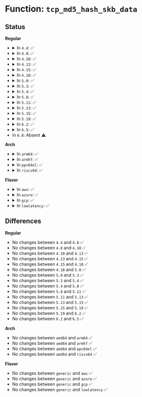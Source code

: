 # Function: <code>tcp_md5_hash_skb_data</code>

## Status
<b>Regular</b>
<ul>
<li>
<details>
<summary>In <code>4.4</code>: ✅</summary>

```c
int tcp_md5_hash_skb_data(struct tcp_md5sig_pool *hp, const struct sk_buff *skb, unsigned int header_len);
```

**Collision:** Unique Global

**Inline:** No

**Transformation:** False

**Instances:**

```
In net/ipv4/tcp.c (ffffffff81766c40)
Location: net/ipv4/tcp.c:3018
Inline: False
Direct callers:
  - net/ipv4/tcp.c:tcp_md5_hash_skb_data
  - net/ipv4/tcp_ipv4.c:tcp_v4_md5_hash_skb
  - net/ipv6/tcp_ipv6.c:tcp_v6_md5_hash_skb
```
**Symbols:**

```
ffffffff81766c40-ffffffff81766e29: tcp_md5_hash_skb_data (STB_GLOBAL)
```
</details>
</li>
<li>
<details>
<summary>In <code>4.8</code>: ✅</summary>

```c
int tcp_md5_hash_skb_data(struct tcp_md5sig_pool *hp, const struct sk_buff *skb, unsigned int header_len);
```

**Collision:** Unique Global

**Inline:** No

**Transformation:** False

**Instances:**

```
In net/ipv4/tcp.c (ffffffff817d3110)
Location: net/ipv4/tcp.c:3112
Inline: False
Direct callers:
  - net/ipv4/tcp.c:tcp_md5_hash_skb_data
  - net/ipv4/tcp_ipv4.c:tcp_v4_md5_hash_skb
  - net/ipv6/tcp_ipv6.c:tcp_v6_md5_hash_skb
```
**Symbols:**

```
ffffffff817d3110-ffffffff817d332d: tcp_md5_hash_skb_data (STB_GLOBAL)
```
</details>
</li>
<li>
<details>
<summary>In <code>4.10</code>: ✅</summary>

```c
int tcp_md5_hash_skb_data(struct tcp_md5sig_pool *hp, const struct sk_buff *skb, unsigned int header_len);
```

**Collision:** Unique Global

**Inline:** No

**Transformation:** False

**Instances:**

```
In net/ipv4/tcp.c (ffffffff818049f0)
Location: net/ipv4/tcp.c:3188
Inline: False
Direct callers:
  - net/ipv4/tcp.c:tcp_md5_hash_skb_data
  - net/ipv4/tcp_ipv4.c:tcp_v4_md5_hash_skb
  - net/ipv6/tcp_ipv6.c:tcp_v6_md5_hash_skb
```
**Symbols:**

```
ffffffff818049f0-ffffffff81804c0c: tcp_md5_hash_skb_data (STB_GLOBAL)
```
</details>
</li>
<li>
<details>
<summary>In <code>4.13</code>: ✅</summary>

```c
int tcp_md5_hash_skb_data(struct tcp_md5sig_pool *hp, const struct sk_buff *skb, unsigned int header_len);
```

**Collision:** Unique Global

**Inline:** No

**Transformation:** False

**Instances:**

```
In net/ipv4/tcp.c (ffffffff81824d30)
Location: net/ipv4/tcp.c:3298
Inline: False
Direct callers:
  - net/ipv4/tcp.c:tcp_md5_hash_skb_data
  - net/ipv4/tcp_ipv4.c:tcp_v4_md5_hash_skb
  - net/ipv6/tcp_ipv6.c:tcp_v6_md5_hash_skb
```
**Symbols:**

```
ffffffff81824d30-ffffffff81824f76: tcp_md5_hash_skb_data (STB_GLOBAL)
```
</details>
</li>
<li>
<details>
<summary>In <code>4.15</code>: ✅</summary>

```c
int tcp_md5_hash_skb_data(struct tcp_md5sig_pool *hp, const struct sk_buff *skb, unsigned int header_len);
```

**Collision:** Unique Global

**Inline:** No

**Transformation:** False

**Instances:**

```
In net/ipv4/tcp.c (ffffffff818a36a0)
Location: net/ipv4/tcp.c:3434
Inline: False
Direct callers:
  - net/ipv4/tcp.c:tcp_md5_hash_skb_data
  - net/ipv4/tcp_ipv4.c:tcp_v4_md5_hash_skb
  - net/ipv6/tcp_ipv6.c:tcp_v6_md5_hash_skb
```
**Symbols:**

```
ffffffff818a36a0-ffffffff818a38eb: tcp_md5_hash_skb_data (STB_GLOBAL)
```
</details>
</li>
<li>
<details>
<summary>In <code>4.18</code>: ✅</summary>

```c
int tcp_md5_hash_skb_data(struct tcp_md5sig_pool *hp, const struct sk_buff *skb, unsigned int header_len);
```

**Collision:** Unique Global

**Inline:** No

**Transformation:** False

**Instances:**

```
In net/ipv4/tcp.c (ffffffff818f8a00)
Location: net/ipv4/tcp.c:3649
Inline: False
Direct callers:
  - net/ipv4/tcp.c:tcp_md5_hash_skb_data
  - net/ipv4/tcp_ipv4.c:tcp_v4_md5_hash_skb
  - net/ipv6/tcp_ipv6.c:tcp_v6_md5_hash_skb
```
**Symbols:**

```
ffffffff818f8a00-ffffffff818f8c44: tcp_md5_hash_skb_data (STB_GLOBAL)
```
</details>
</li>
<li>
<details>
<summary>In <code>5.0</code>: ✅</summary>

```c
int tcp_md5_hash_skb_data(struct tcp_md5sig_pool *hp, const struct sk_buff *skb, unsigned int header_len);
```

**Collision:** Unique Global

**Inline:** No

**Transformation:** False

**Instances:**

```
In net/ipv4/tcp.c (ffffffff81926730)
Location: net/ipv4/tcp.c:3698
Inline: False
Direct callers:
  - net/ipv4/tcp.c:tcp_md5_hash_skb_data
  - net/ipv4/tcp_ipv4.c:tcp_v4_md5_hash_skb
  - net/ipv6/tcp_ipv6.c:tcp_v6_md5_hash_skb
```
**Symbols:**

```
ffffffff81926730-ffffffff819269b7: tcp_md5_hash_skb_data (STB_GLOBAL)
```
</details>
</li>
<li>
<details>
<summary>In <code>5.3</code>: ✅</summary>

```c
int tcp_md5_hash_skb_data(struct tcp_md5sig_pool *hp, const struct sk_buff *skb, unsigned int header_len);
```

**Collision:** Unique Global

**Inline:** No

**Transformation:** False

**Instances:**

```
In net/ipv4/tcp.c (ffffffff819875f0)
Location: net/ipv4/tcp.c:3777
Inline: False
Direct callers:
  - net/ipv4/tcp.c:tcp_md5_hash_skb_data
  - net/ipv4/tcp_ipv4.c:tcp_v4_md5_hash_skb
  - net/ipv6/tcp_ipv6.c:tcp_v6_md5_hash_skb
```
**Symbols:**

```
ffffffff819875f0-ffffffff8198784c: tcp_md5_hash_skb_data (STB_GLOBAL)
```
</details>
</li>
<li>
<details>
<summary>In <code>5.4</code>: ✅</summary>

```c
int tcp_md5_hash_skb_data(struct tcp_md5sig_pool *hp, const struct sk_buff *skb, unsigned int header_len);
```

**Collision:** Unique Global

**Inline:** No

**Transformation:** False

**Instances:**

```
In net/ipv4/tcp.c (ffffffff819bddb0)
Location: net/ipv4/tcp.c:3795
Inline: False
Direct callers:
  - net/ipv4/tcp.c:tcp_md5_hash_skb_data
  - net/ipv4/tcp_ipv4.c:tcp_v4_md5_hash_skb
  - net/ipv6/tcp_ipv6.c:tcp_v6_md5_hash_skb
```
**Symbols:**

```
ffffffff819bddb0-ffffffff819be012: tcp_md5_hash_skb_data (STB_GLOBAL)
```
</details>
</li>
<li>
<details>
<summary>In <code>5.8</code>: ✅</summary>

```c
int tcp_md5_hash_skb_data(struct tcp_md5sig_pool *hp, const struct sk_buff *skb, unsigned int header_len);
```

**Collision:** Unique Global

**Inline:** No

**Transformation:** False

**Instances:**

```
In net/ipv4/tcp.c (ffffffff81aa8f80)
Location: net/ipv4/tcp.c:3987
Inline: False
Direct callers:
  - net/ipv4/tcp.c:tcp_md5_hash_skb_data
  - net/ipv4/tcp_ipv4.c:tcp_v4_md5_hash_skb
  - net/ipv6/tcp_ipv6.c:tcp_v6_md5_hash_skb
```
**Symbols:**

```
ffffffff81aa8f80-ffffffff81aa91d2: tcp_md5_hash_skb_data (STB_GLOBAL)
```
</details>
</li>
<li>
<details>
<summary>In <code>5.11</code>: ✅</summary>

```c
int tcp_md5_hash_skb_data(struct tcp_md5sig_pool *hp, const struct sk_buff *skb, unsigned int header_len);
```

**Collision:** Unique Global

**Inline:** No

**Transformation:** False

**Instances:**

```
In net/ipv4/tcp.c (ffffffff81ab3470)
Location: net/ipv4/tcp.c:4240
Inline: False
Direct callers:
  - net/ipv4/tcp.c:tcp_md5_hash_skb_data
  - net/ipv4/tcp_ipv4.c:tcp_v4_md5_hash_skb
  - net/ipv6/tcp_ipv6.c:tcp_v6_md5_hash_skb
```
**Symbols:**

```
ffffffff81ab3470-ffffffff81ab36c2: tcp_md5_hash_skb_data (STB_GLOBAL)
```
</details>
</li>
<li>
<details>
<summary>In <code>5.13</code>: ✅</summary>

```c
int tcp_md5_hash_skb_data(struct tcp_md5sig_pool *hp, const struct sk_buff *skb, unsigned int header_len);
```

**Collision:** Unique Global

**Inline:** No

**Transformation:** False

**Instances:**

```
In net/ipv4/tcp.c (ffffffff81a9e5f0)
Location: net/ipv4/tcp.c:4345
Inline: False
Direct callers:
  - net/ipv4/tcp.c:tcp_md5_hash_skb_data
  - net/ipv4/tcp_ipv4.c:tcp_v4_md5_hash_skb
  - net/ipv6/tcp_ipv6.c:tcp_v6_md5_hash_skb
```
**Symbols:**

```
ffffffff81a9e5f0-ffffffff81a9e840: tcp_md5_hash_skb_data (STB_GLOBAL)
```
</details>
</li>
<li>
<details>
<summary>In <code>5.15</code>: ✅</summary>

```c
int tcp_md5_hash_skb_data(struct tcp_md5sig_pool *hp, const struct sk_buff *skb, unsigned int header_len);
```

**Collision:** Unique Global

**Inline:** No

**Transformation:** False

**Instances:**

```
In net/ipv4/tcp.c (ffffffff81b5a3b0)
Location: net/ipv4/tcp.c:4370
Inline: False
Direct callers:
  - net/ipv4/tcp.c:tcp_md5_hash_skb_data
  - net/ipv4/tcp_ipv4.c:tcp_v4_md5_hash_skb
  - net/ipv6/tcp_ipv6.c:tcp_v6_md5_hash_skb
```
**Symbols:**

```
ffffffff81b5a3b0-ffffffff81b5a5fe: tcp_md5_hash_skb_data (STB_GLOBAL)
```
</details>
</li>
<li>
<details>
<summary>In <code>5.19</code>: ✅</summary>

```c
int tcp_md5_hash_skb_data(struct tcp_md5sig_pool *hp, const struct sk_buff *skb, unsigned int header_len);
```

**Collision:** Unique Global

**Inline:** No

**Transformation:** False

**Instances:**

```
In net/ipv4/tcp.c (ffffffff81ce8eb0)
Location: net/ipv4/tcp.c:4392
Inline: False
Direct callers:
  - net/ipv4/tcp.c:tcp_md5_hash_skb_data
  - net/ipv4/tcp_ipv4.c:tcp_v4_md5_hash_skb
  - net/ipv6/tcp_ipv6.c:tcp_v6_md5_hash_skb
```
**Symbols:**

```
ffffffff81ce8eb0-ffffffff81ce912c: tcp_md5_hash_skb_data (STB_GLOBAL)
```
</details>
</li>
<li>
<details>
<summary>In <code>6.2</code>: ✅</summary>

```c
int tcp_md5_hash_skb_data(struct tcp_md5sig_pool *hp, const struct sk_buff *skb, unsigned int header_len);
```

**Collision:** Unique Global

**Inline:** No

**Transformation:** False

**Instances:**

```
In net/ipv4/tcp.c (ffffffff81eac430)
Location: net/ipv4/tcp.c:4502
Inline: False
Direct callers:
  - net/ipv4/tcp.c:tcp_md5_hash_skb_data
  - net/ipv4/tcp_ipv4.c:tcp_v4_md5_hash_skb
  - net/ipv6/tcp_ipv6.c:tcp_v6_md5_hash_skb
```
**Symbols:**

```
ffffffff81eac430-ffffffff81eac6ac: tcp_md5_hash_skb_data (STB_GLOBAL)
```
</details>
</li>
<li>
<details>
<summary>In <code>6.5</code>: ✅</summary>

```c
int tcp_md5_hash_skb_data(struct tcp_md5sig_pool *hp, const struct sk_buff *skb, unsigned int header_len);
```

**Collision:** Unique Global

**Inline:** No

**Transformation:** False

**Instances:**

```
In net/ipv4/tcp.c (ffffffff81f0ab30)
Location: net/ipv4/tcp.c:4398
Inline: False
Direct callers:
  - net/ipv4/tcp.c:tcp_md5_hash_skb_data
  - net/ipv4/tcp_ipv4.c:tcp_v4_md5_hash_skb
  - net/ipv6/tcp_ipv6.c:tcp_v6_md5_hash_skb
```
**Symbols:**

```
ffffffff81f0ab30-ffffffff81f0adee: tcp_md5_hash_skb_data (STB_GLOBAL)
```
</details>
</li>
<li>
In <code>6.8</code>: Absent ⚠️
</li>
</ul>
<b>Arch</b>
<ul>
<li>
<details>
<summary>In <code>arm64</code>: ✅</summary>

```c
int tcp_md5_hash_skb_data(struct tcp_md5sig_pool *hp, const struct sk_buff *skb, unsigned int header_len);
```

**Collision:** Unique Global

**Inline:** No

**Transformation:** False

**Instances:**

```
In net/ipv4/tcp.c (ffff800010c6fa18)
Location: net/ipv4/tcp.c:3795
Inline: False
Direct callers:
  - net/ipv4/tcp.c:tcp_md5_hash_skb_data
  - net/ipv4/tcp_ipv4.c:tcp_v4_md5_hash_skb
  - net/ipv6/tcp_ipv6.c:tcp_v6_md5_hash_skb
```
**Symbols:**

```
ffff800010c6fa18-ffff800010c6fc28: tcp_md5_hash_skb_data (STB_GLOBAL)
```
</details>
</li>
<li>
<details>
<summary>In <code>armhf</code>: ✅</summary>

```c
int tcp_md5_hash_skb_data(struct tcp_md5sig_pool *hp, const struct sk_buff *skb, unsigned int header_len);
```

**Collision:** Unique Global

**Inline:** No

**Transformation:** False

**Instances:**

```
In net/ipv4/tcp.c (c0d7ee40)
Location: net/ipv4/tcp.c:3795
Inline: False
Direct callers:
  - net/ipv4/tcp.c:tcp_md5_hash_skb_data
  - net/ipv4/tcp_ipv4.c:tcp_v4_md5_hash_skb
  - net/ipv6/tcp_ipv6.c:tcp_v6_md5_hash_skb
```
**Symbols:**

```
c0d7ee40-c0d7f084: tcp_md5_hash_skb_data (STB_GLOBAL)
```
</details>
</li>
<li>
<details>
<summary>In <code>ppc64el</code>: ✅</summary>

```c
int tcp_md5_hash_skb_data(struct tcp_md5sig_pool *hp, const struct sk_buff *skb, unsigned int header_len);
```

**Collision:** Unique Global

**Inline:** No

**Transformation:** False

**Instances:**

```
In net/ipv4/tcp.c (c000000000d76540)
Location: net/ipv4/tcp.c:3795
Inline: False
Direct callers:
  - net/ipv4/tcp.c:tcp_md5_hash_skb_data
  - net/ipv4/tcp_ipv4.c:tcp_v4_md5_hash_skb
  - net/ipv6/tcp_ipv6.c:tcp_v6_md5_hash_skb
```
**Symbols:**

```
c000000000d76540-c000000000d76818: tcp_md5_hash_skb_data (STB_GLOBAL)
```
</details>
</li>
<li>
<details>
<summary>In <code>riscv64</code>: ✅</summary>

```c
int tcp_md5_hash_skb_data(struct tcp_md5sig_pool *hp, const struct sk_buff *skb, unsigned int header_len);
```

**Collision:** Unique Global

**Inline:** No

**Transformation:** False

**Instances:**

```
In net/ipv4/tcp.c (ffffffe0007d4d3e)
Location: net/ipv4/tcp.c:3795
Inline: False
Direct callers:
  - net/ipv4/tcp.c:tcp_md5_hash_skb_data
  - net/ipv4/tcp_ipv4.c:tcp_v4_md5_hash_skb
  - net/ipv6/tcp_ipv6.c:tcp_v6_md5_hash_skb
```
**Symbols:**

```
ffffffe0007d4d3e-ffffffe0007d4ef6: tcp_md5_hash_skb_data (STB_GLOBAL)
```
</details>
</li>
</ul>
<b>Flavor</b>
<ul>
<li>
<details>
<summary>In <code>aws</code>: ✅</summary>

```c
int tcp_md5_hash_skb_data(struct tcp_md5sig_pool *hp, const struct sk_buff *skb, unsigned int header_len);
```

**Collision:** Unique Global

**Inline:** No

**Transformation:** False

**Instances:**

```
In net/ipv4/tcp.c (ffffffff8195dc20)
Location: net/ipv4/tcp.c:3795
Inline: False
Direct callers:
  - net/ipv4/tcp.c:tcp_md5_hash_skb_data
  - net/ipv4/tcp_ipv4.c:tcp_v4_md5_hash_skb
  - net/ipv6/tcp_ipv6.c:tcp_v6_md5_hash_skb
```
**Symbols:**

```
ffffffff8195dc20-ffffffff8195de82: tcp_md5_hash_skb_data (STB_GLOBAL)
```
</details>
</li>
<li>
<details>
<summary>In <code>azure</code>: ✅</summary>

```c
int tcp_md5_hash_skb_data(struct tcp_md5sig_pool *hp, const struct sk_buff *skb, unsigned int header_len);
```

**Collision:** Unique Global

**Inline:** No

**Transformation:** False

**Instances:**

```
In net/ipv4/tcp.c (ffffffff81917710)
Location: net/ipv4/tcp.c:3795
Inline: False
Direct callers:
  - net/ipv4/tcp.c:tcp_md5_hash_skb_data
  - net/ipv4/tcp_ipv4.c:tcp_v4_md5_hash_skb
  - net/ipv6/tcp_ipv6.c:tcp_v6_md5_hash_skb
```
**Symbols:**

```
ffffffff81917710-ffffffff81917972: tcp_md5_hash_skb_data (STB_GLOBAL)
```
</details>
</li>
<li>
<details>
<summary>In <code>gcp</code>: ✅</summary>

```c
int tcp_md5_hash_skb_data(struct tcp_md5sig_pool *hp, const struct sk_buff *skb, unsigned int header_len);
```

**Collision:** Unique Global

**Inline:** No

**Transformation:** False

**Instances:**

```
In net/ipv4/tcp.c (ffffffff819c83f0)
Location: net/ipv4/tcp.c:3795
Inline: False
Direct callers:
  - net/ipv4/tcp.c:tcp_md5_hash_skb_data
  - net/ipv4/tcp_ipv4.c:tcp_v4_md5_hash_skb
  - net/ipv6/tcp_ipv6.c:tcp_v6_md5_hash_skb
```
**Symbols:**

```
ffffffff819c83f0-ffffffff819c8652: tcp_md5_hash_skb_data (STB_GLOBAL)
```
</details>
</li>
<li>
<details>
<summary>In <code>lowlatency</code>: ✅</summary>

```c
int tcp_md5_hash_skb_data(struct tcp_md5sig_pool *hp, const struct sk_buff *skb, unsigned int header_len);
```

**Collision:** Unique Global

**Inline:** No

**Transformation:** False

**Instances:**

```
In net/ipv4/tcp.c (ffffffff819d1f40)
Location: net/ipv4/tcp.c:3795
Inline: False
Direct callers:
  - net/ipv4/tcp.c:tcp_md5_hash_skb_data
  - net/ipv4/tcp_ipv4.c:tcp_v4_md5_hash_skb
  - net/ipv6/tcp_ipv6.c:tcp_v6_md5_hash_skb
```
**Symbols:**

```
ffffffff819d1f40-ffffffff819d21a2: tcp_md5_hash_skb_data (STB_GLOBAL)
```
</details>
</li>
</ul>

## Differences
<b>Regular</b>
<ul>
<li>
No changes between <code>4.4</code> and <code>4.8</code> ✅
</li>
<li>
No changes between <code>4.8</code> and <code>4.10</code> ✅
</li>
<li>
No changes between <code>4.10</code> and <code>4.13</code> ✅
</li>
<li>
No changes between <code>4.13</code> and <code>4.15</code> ✅
</li>
<li>
No changes between <code>4.15</code> and <code>4.18</code> ✅
</li>
<li>
No changes between <code>4.18</code> and <code>5.0</code> ✅
</li>
<li>
No changes between <code>5.0</code> and <code>5.3</code> ✅
</li>
<li>
No changes between <code>5.3</code> and <code>5.4</code> ✅
</li>
<li>
No changes between <code>5.4</code> and <code>5.8</code> ✅
</li>
<li>
No changes between <code>5.8</code> and <code>5.11</code> ✅
</li>
<li>
No changes between <code>5.11</code> and <code>5.13</code> ✅
</li>
<li>
No changes between <code>5.13</code> and <code>5.15</code> ✅
</li>
<li>
No changes between <code>5.15</code> and <code>5.19</code> ✅
</li>
<li>
No changes between <code>5.19</code> and <code>6.2</code> ✅
</li>
<li>
No changes between <code>6.2</code> and <code>6.5</code> ✅
</li>
</ul>
<b>Arch</b>
<ul>
<li>
No changes between <code>amd64</code> and <code>arm64</code> ✅
</li>
<li>
No changes between <code>amd64</code> and <code>armhf</code> ✅
</li>
<li>
No changes between <code>amd64</code> and <code>ppc64el</code> ✅
</li>
<li>
No changes between <code>amd64</code> and <code>riscv64</code> ✅
</li>
</ul>
<b>Flavor</b>
<ul>
<li>
No changes between <code>generic</code> and <code>aws</code> ✅
</li>
<li>
No changes between <code>generic</code> and <code>azure</code> ✅
</li>
<li>
No changes between <code>generic</code> and <code>gcp</code> ✅
</li>
<li>
No changes between <code>generic</code> and <code>lowlatency</code> ✅
</li>
</ul>
